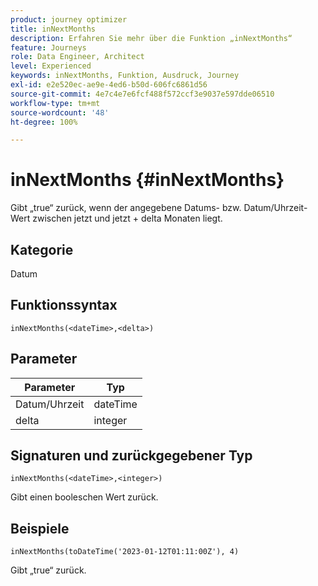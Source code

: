 ```yaml
---
product: journey optimizer
title: inNextMonths
description: Erfahren Sie mehr über die Funktion „inNextMonths“
feature: Journeys
role: Data Engineer, Architect
level: Experienced
keywords: inNextMonths, Funktion, Ausdruck, Journey
exl-id: e2e520ec-ae9e-4ed6-b50d-606fc6861d56
source-git-commit: 4e7c4e7e6fcf488f572ccf3e9037e597dde06510
workflow-type: tm+mt
source-wordcount: '48'
ht-degree: 100%

---
```


# inNextMonths {#inNextMonths}

Gibt „true“ zurück, wenn der angegebene Datums- bzw. Datum/Uhrzeit-Wert zwischen jetzt und jetzt + delta Monaten liegt.

## Kategorie

Datum

## Funktionssyntax

`inNextMonths(<dateTime>,<delta>)`

## Parameter

| Parameter | Typ |
|-----------|------------------|
| Datum/Uhrzeit | dateTime |
| delta | integer |

## Signaturen und zurückgegebener Typ

`inNextMonths(<dateTime>,<integer>)`

Gibt einen booleschen Wert zurück.

## Beispiele

`inNextMonths(toDateTime('2023-01-12T01:11:00Z'), 4)`

Gibt „true“ zurück.
